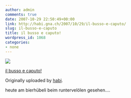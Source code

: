 ```yaml
---
author: admin
comments: true
date: 2007-10-29 22:50:49+00:00
link: http://habi.gna.ch/2007/10/29/il-busso-e-caputo/
slug: il-busso-e-caputo
title: il busso e caputo!
wordpress_id: 1068
categories:
- none
---
```



 [![](http://farm3.static.flickr.com/2383/1801256538_ca1ab9975d_m.jpg)](http://www.flickr.com/photos/habi/1801256538/)
   

 
  [il busso e caputo!](http://www.flickr.com/photos/habi/1801256538/)
    

  Originally uploaded by [habi](http://www.flickr.com/people/habi/).
 



heute am bierhübeli beim runtervelölen gesehen....
  

